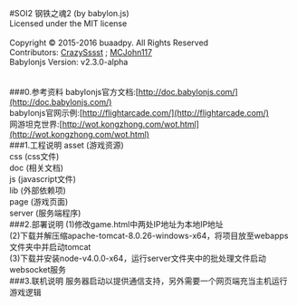 #SOI2
钢铁之魂2 (by babylon.js)<br>
Licensed under the MIT license<br>
<br>
Copyright © 2015-2016 buaadpy. All Rights Reserved<br>
Contributors: [CrazySssst](https://github.com/CrazySssst) ; [MCJohn117](https://github.com/MCJohn117)<br>
Babylonjs Version: v2.3.0-alpha<br>
<br>
<br>
###0.参考资料
babylonjs官方文档:[http://doc.babylonjs.com/](http://doc.babylonjs.com/)<br>
babylonjs官网示例:[http://flightarcade.com/](http://flightarcade.com/)<br>
网游坦克世界:[http://wot.kongzhong.com/wot.html](http://wot.kongzhong.com/wot.html)<br>
###1.工程说明
asset  (游戏资源)<br>
css    (css文件)<br>
doc    (相关文档)<br>
js     (javascript文件)<br>
lib    (外部依赖项)<br>
page   (游戏页面)<br>
server (服务端程序)<br>
###2.部署说明
(1)修改game.html中两处IP地址为本地IP地址<br>
(2)下载并解压缩apache-tomcat-8.0.26-windows-x64，将项目放至webapps文件夹中并启动tomcat<br>
(3)下载并安装node-v4.0.0-x64，运行server文件夹中的批处理文件启动websocket服务<br>
###3.联机说明
服务器启动以提供通信支持，另外需要一个网页端充当主机运行游戏逻辑